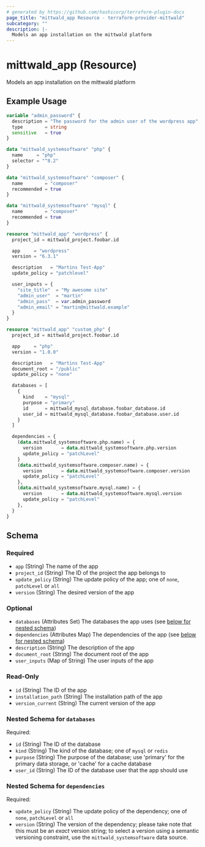 ```yaml
---
# generated by https://github.com/hashicorp/terraform-plugin-docs
page_title: "mittwald_app Resource - terraform-provider-mittwald"
subcategory: ""
description: |-
  Models an app installation on the mittwald platform
---
```


# mittwald_app (Resource)

Models an app installation on the mittwald platform

## Example Usage

```terraform
variable "admin_password" {
  description = "The password for the admin user of the wordpress app"
  type        = string
  sensitive   = true
}

data "mittwald_systemsoftware" "php" {
  name     = "php"
  selector = "^8.2"
}

data "mittwald_systemsoftware" "composer" {
  name        = "composer"
  recommended = true
}

data "mittwald_systemsoftware" "mysql" {
  name        = "composer"
  recommended = true
}

resource "mittwald_app" "wordpress" {
  project_id = mittwald_project.foobar.id

  app     = "wordpress"
  version = "6.3.1"

  description   = "Martins Test-App"
  update_policy = "patchlevel"

  user_inputs = {
    "site_title"  = "My awesome site"
    "admin_user"  = "martin"
    "admin_pass"  = var.admin_password
    "admin_email" = "martin@mittwald.example"
  }
}

resource "mittwald_app" "custom_php" {
  project_id = mittwald_project.foobar.id

  app     = "php"
  version = "1.0.0"

  description   = "Martins Test-App"
  document_root = "/public"
  update_policy = "none"

  databases = [
    {
      kind    = "mysql"
      purpose = "primary"
      id      = mittwald_mysql_database.foobar_database.id
      user_id = mittwald_mysql_database.foobar_database.user.id
    }
  ]

  dependencies = {
    (data.mittwald_systemsoftware.php.name) = {
      version       = data.mittwald_systemsoftware.php.version
      update_policy = "patchLevel"
    }
    (data.mittwald_systemsoftware.composer.name) = {
      version       = data.mittwald_systemsoftware.composer.version
      update_policy = "patchLevel"
    },
    (data.mittwald_systemsoftware.mysql.name) = {
      version       = data.mittwald_systemsoftware.mysql.version
      update_policy = "patchLevel"
    },
  }
}
```

<!-- schema generated by tfplugindocs -->
## Schema

### Required

- `app` (String) The name of the app
- `project_id` (String) The ID of the project the app belongs to
- `update_policy` (String) The update policy of the app; one of `none`, `patchLevel` or `all`
- `version` (String) The desired version of the app

### Optional

- `databases` (Attributes Set) The databases the app uses (see [below for nested schema](#nestedatt--databases))
- `dependencies` (Attributes Map) The dependencies of the app (see [below for nested schema](#nestedatt--dependencies))
- `description` (String) The description of the app
- `document_root` (String) The document root of the app
- `user_inputs` (Map of String) The user inputs of the app

### Read-Only

- `id` (String) The ID of the app
- `installation_path` (String) The installation path of the app
- `version_current` (String) The current version of the app

<a id="nestedatt--databases"></a>
### Nested Schema for `databases`

Required:

- `id` (String) The ID of the database
- `kind` (String) The kind of the database; one of `mysql` or `redis`
- `purpose` (String) The purpose of the database; use 'primary' for the primary data storage, or 'cache' for a cache database
- `user_id` (String) The ID of the database user that the app should use


<a id="nestedatt--dependencies"></a>
### Nested Schema for `dependencies`

Required:

- `update_policy` (String) The update policy of the dependency; one of `none`, `patchLevel` or `all`
- `version` (String) The version of the dependency; please take note that this must be an *exact* version string; to select a version using a semantic versioning constraint, use the `mittwald_systemsoftware` data source.

